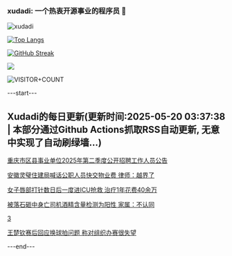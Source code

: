 ### xudadi: 一个热衷开源事业的程序员 👋

![xudadi](https://github-readme-stats-git-masterorgs-github-readme-stats-team.vercel.app/api?username=xudadi)

[![Top Langs](https://github-readme-stats.vercel.app/api/top-langs/?username=xudadi)](https://github.com/anuraghazra/github-readme-stats)

[![GitHub Streak](https://streak-stats.demolab.com?user=xudadi&locale=zh_Hans)](https://git.io/streak-stats)

![](https://raw.githubusercontent.com/xudadi/xudadi/main/assets/github-contribution-grid-snake.svg)

![VISITOR+COUNT](https://komarev.com/ghpvc/?username=xudadi&label=VISITOR+COUNT)


---start---

## Xudadi的每日更新(更新时间:2025-05-20 03:37:38 | 本部分通过Github Actions抓取RSS自动更新, 无意中实现了自动刷绿墙...)

[重庆市区县事业单位2025年第二季度公开招聘工作人员公告](https://www.gongkaoleida.com/article/2407262)

[安徽灵璧住建局喊话公职人员快交物业费 律师：越界了](https://m.163.com/news/article/JVUL35PS05561G0D.html)

[女子唇部打针数日后一度进ICU抢救 治疗1年花费40余万](https://m.163.com/news/article/JVUNSEDB051492T3.html)

[被落石砸中身亡司机酒精含量检测为阳性 家属：不认同](https://m.163.com/news/article/JVUVF7NV051492T3.html)

[3](https://m.163.com/touch/news/sub/domestic)

[王楚钦赛后回应换球拍问题 称对组织办赛很失望](https://m.163.com/news/article/JVV1SBI20001899O.html)

---end---
